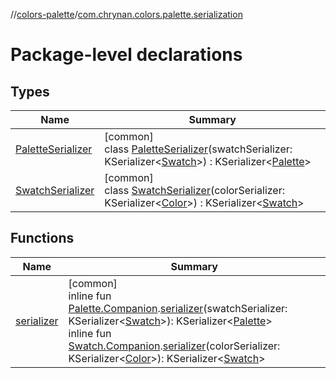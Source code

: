 //[colors-palette](../../index.md)/[com.chrynan.colors.palette.serialization](index.md)

# Package-level declarations

## Types

| Name | Summary |
|---|---|
| [PaletteSerializer](-palette-serializer/index.md) | [common]<br>class [PaletteSerializer](-palette-serializer/index.md)(swatchSerializer: KSerializer&lt;[Swatch](../com.chrynan.colors.palette/-swatch/index.md)&gt;) : KSerializer&lt;[Palette](../com.chrynan.colors.palette/-palette/index.md)&gt; |
| [SwatchSerializer](-swatch-serializer/index.md) | [common]<br>class [SwatchSerializer](-swatch-serializer/index.md)(colorSerializer: KSerializer&lt;[Color](../../../colors-core/colors-core/com.chrynan.colors/-color/index.md)&gt;) : KSerializer&lt;[Swatch](../com.chrynan.colors.palette/-swatch/index.md)&gt; |

## Functions

| Name | Summary |
|---|---|
| [serializer](serializer.md) | [common]<br>inline fun [Palette.Companion](../com.chrynan.colors.palette/-palette/-companion/index.md).[serializer](serializer.md)(swatchSerializer: KSerializer&lt;[Swatch](../com.chrynan.colors.palette/-swatch/index.md)&gt;): KSerializer&lt;[Palette](../com.chrynan.colors.palette/-palette/index.md)&gt;<br>inline fun [Swatch.Companion](../com.chrynan.colors.palette/-swatch/-companion/index.md).[serializer](serializer.md)(colorSerializer: KSerializer&lt;[Color](../../../colors-core/colors-core/com.chrynan.colors/-color/index.md)&gt;): KSerializer&lt;[Swatch](../com.chrynan.colors.palette/-swatch/index.md)&gt; |
